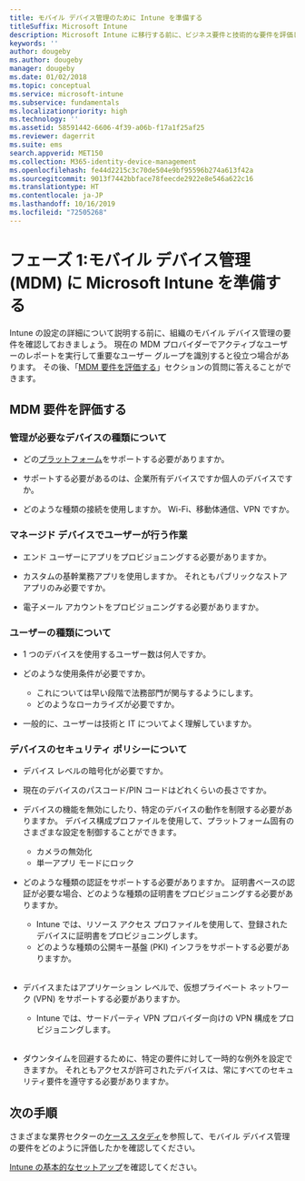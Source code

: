 ```yaml
---
title: モバイル デバイス管理のために Intune を準備する
titleSuffix: Microsoft Intune
description: Microsoft Intune に移行する前に、ビジネス要件と技術的な要件を評価します。
keywords: ''
author: dougeby
ms.author: dougeby
manager: dougeby
ms.date: 01/02/2018
ms.topic: conceptual
ms.service: microsoft-intune
ms.subservice: fundamentals
ms.localizationpriority: high
ms.technology: ''
ms.assetid: 58591442-6606-4f39-a06b-f17a1f25af25
ms.reviewer: dagerrit
ms.suite: ems
search.appverid: MET150
ms.collection: M365-identity-device-management
ms.openlocfilehash: fe44d2215c3c70de504e9bf95596b274a613f42a
ms.sourcegitcommit: 9013f7442bbface78feecde2922e8e546a622c16
ms.translationtype: HT
ms.contentlocale: ja-JP
ms.lasthandoff: 10/16/2019
ms.locfileid: "72505268"
---
```

# <a name="phase-1-prepare-microsoft-intune-for-mobile-device-management-mdm"></a>フェーズ 1:モバイル デバイス管理 (MDM) に Microsoft Intune を準備する

Intune の設定の詳細について説明する前に、組織のモバイル デバイス管理の要件を確認しておきましょう。 現在の MDM プロバイダーでアクティブなユーザーのレポートを実行して重要なユーザー グループを識別すると役立つ場合があります。 その後、「[MDM 要件を評価する](migration-guide-prepare.md#assess-mdm-requirements)」セクションの質問に答えることができます。

## <a name="assess-mdm-requirements"></a>MDM 要件を評価する

### <a name="what-kinds-of-devices-do-you-need-to-manage"></a>管理が必要なデバイスの種類について

- どの[プラットフォーム](supported-devices-browsers.md)をサポートする必要がありますか。

- サポートする必要があるのは、企業所有デバイスですか個人のデバイスですか。

- どのような種類の接続を使用しますか。 Wi-Fi、移動体通信、VPN ですか。

### <a name="what-do-your-users-need-to-do-on-managed-devices"></a>マネージド デバイスでユーザーが行う作業

- エンド ユーザーにアプリをプロビジョニングする必要がありますか。

- カスタムの基幹業務アプリを使用しますか。 それともパブリックなストア アプリのみ必要ですか。

- 電子メール アカウントをプロビジョニングする必要がありますか。

### <a name="what-kinds-of-users"></a>ユーザーの種類について

- 1 つのデバイスを使用するユーザー数は何人ですか。

- どのような使用条件が必要ですか。

  - これについては早い段階で法務部門が関与するようにします。
  - どのようなローカライズが必要ですか。

- 一般的に、ユーザーは技術と IT についてよく理解していますか。

### <a name="what-is-your-device-security-policy"></a>デバイスのセキュリティ ポリシーについて

- デバイス レベルの暗号化が必要ですか。

- 現在のデバイスのパスコード/PIN コードはどれくらいの長さですか。

- デバイスの機能を無効にしたり、特定のデバイスの動作を制限する必要がありますか。 デバイス構成プロファイルを使用して、プラットフォーム固有のさまざまな設定を制御することができます。
  - カメラの無効化
  - 単一アプリ モードにロック<br/>

- どのような種類の認証をサポートする必要がありますか。 証明書ベースの認証が必要な場合、どのような種類の証明書をプロビジョニングする必要がありますか。
  - Intune では、リソース アクセス プロファイルを使用して、登録されたデバイスに証明書をプロビジョニングします。
  - どのような種類の公開キー基盤 (PKI) インフラをサポートする必要がありますか。
  <br></br>
- デバイスまたはアプリケーション レベルで、仮想プライベート ネットワーク (VPN) をサポートする必要がありますか。

  - Intune では、サードパーティ VPN プロバイダー向けの VPN 構成をプロビジョニングします。
  <br/><br/>
- ダウンタイムを回避するために、特定の要件に対して一時的な例外を設定できますか。 それともアクセスが許可されたデバイスは、常にすべてのセキュリティ要件を遵守する必要がありますか。

## <a name="next-steps"></a>次の手順
さまざまな業界セクターの[ケース スタディ](https://customers.microsoft.com/story/mwh-global-now-part-of-stantec-secures-mobile-devices-with-intune)を参照して、モバイル デバイス管理の要件をどのように評価したかを確認してください。

[Intune の基本的なセットアップ](migration-guide-setup.md)を確認してください。
